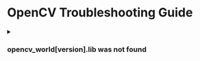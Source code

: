 # OpenCV Troubleshooting Guide

<details>
  <summary><h3>opencv_world[version].lib was not found</h3></summary>
  
<b>환경</b> : Windows11, Visual Studio 2019
<br>
<b>증상</b> : opencv 프로젝트 빌드 시 오류 발생
<br>
<b>원인</b> : 프로젝트 실행 시 dll 파일이 없어서 발생
<br>
<b>해결 방안</b> : 프로젝트 - 속성 - 링커 - 일반 - 추가 라이브 디렉터리에 opencv lib 경로 추가
```
경로 : C:\opencv\build\install\x64\vc16\lib
```
<b>참고 링크 : </b> X

</details>

<br>

